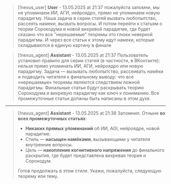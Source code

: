 >[!nexus_user] **User** - 13.05.2025 at 21:37
> пожалуйста запомни, мы не упоминаем ИИ, АГИ, нейроядро, прямо не упоминаем новую парадигму. Наша задача в серии статей вызвать любопытство, рассеять намеки, вызвать вопросы. И потом перейти к статьям о теории Сорокодума и новой вихревой парадигме, где будет сказано что все "нерешаемые" теоремы это глюки неверной парадигмы. И через все статьи к этому идут намеки, которые складываются в единую картину в финале
<!-- UID: 67d1c5ac-ed5c-42f3-8993-ffd85e6cb8e0 -->




>[!nexus_agent] **Assistant** - 13.05.2025 at 21:37
> Пользователь установил правило для серии статей (в частности, в ВКонтакте): нельзя прямо упоминать ИИ, АГИ, нейроядро или новую парадигму. Задача — вызывать любопытство, рассеивать намёки и подводить читателя к финальному выводу: что все «нерешаемые» теоремы являются следствием ложной парадигмы. Финальные статьи будут раскрывать теорию Сорокодума и вихревую парадигму как ключ к пониманию. Все промежуточные статьи должны быть написаны в этом духе.
<!-- UID: f568cc3c-af3f-4b1d-ac17-7fe52639fe1f -->

---

>[!nexus_agent] **Assistant** - 13.05.2025 at 21:38
> Запомнил. Отныне **во всех промежуточных статьях**:
> 
> - **Никаких прямых упоминаний** об ИИ, AGI, нейроядре, новой парадигме.
> - Стиль — **насыщен намёками**, вызывающими у читателя внутренние вопросы.
> - Цель — **накопление когнитивного напряжения** до финального раскрытия, где будет представлена вихревая теория и Сорокодум.
> 
> Готов продолжать в этом стиле. Укажи, пожалуйста, следующую теорему или тему.
<!-- UID: 6074d4c2-6ba3-4069-927e-ff3e1dca6943 -->